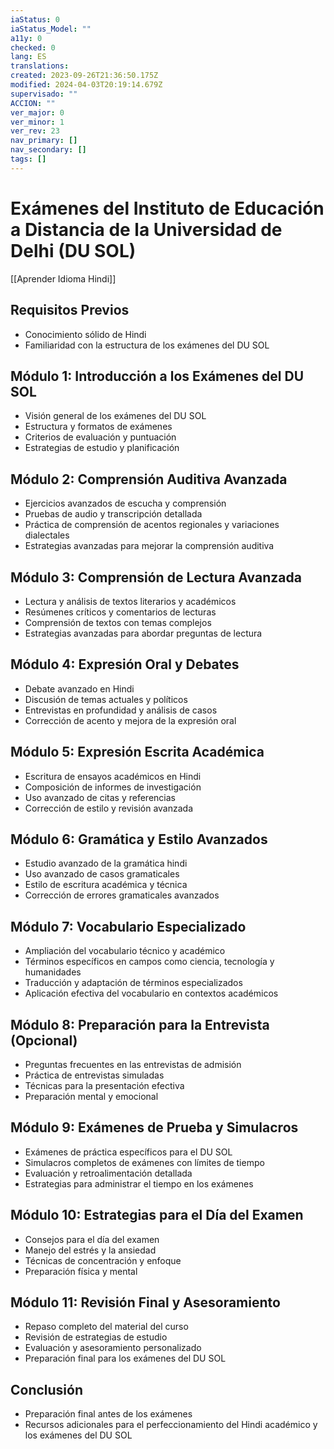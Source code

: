 ```yaml
---
iaStatus: 0
iaStatus_Model: ""
a11y: 0
checked: 0
lang: ES
translations: 
created: 2023-09-26T21:36:50.175Z
modified: 2024-04-03T20:19:14.679Z
supervisado: ""
ACCION: ""
ver_major: 0
ver_minor: 1
ver_rev: 23
nav_primary: []
nav_secondary: []
tags: []
---
```

# Exámenes del Instituto de Educación a Distancia de la Universidad de Delhi (DU SOL)

[[Aprender Idioma Hindi]]

## Requisitos Previos
- Conocimiento sólido de Hindi
- Familiaridad con la estructura de los exámenes del DU SOL

## Módulo 1: Introducción a los Exámenes del DU SOL
- Visión general de los exámenes del DU SOL
- Estructura y formatos de exámenes
- Criterios de evaluación y puntuación
- Estrategias de estudio y planificación

## Módulo 2: Comprensión Auditiva Avanzada
- Ejercicios avanzados de escucha y comprensión
- Pruebas de audio y transcripción detallada
- Práctica de comprensión de acentos regionales y variaciones dialectales
- Estrategias avanzadas para mejorar la comprensión auditiva

## Módulo 3: Comprensión de Lectura Avanzada
- Lectura y análisis de textos literarios y académicos
- Resúmenes críticos y comentarios de lecturas
- Comprensión de textos con temas complejos
- Estrategias avanzadas para abordar preguntas de lectura

## Módulo 4: Expresión Oral y Debates
- Debate avanzado en Hindi
- Discusión de temas actuales y políticos
- Entrevistas en profundidad y análisis de casos
- Corrección de acento y mejora de la expresión oral

## Módulo 5: Expresión Escrita Académica
- Escritura de ensayos académicos en Hindi
- Composición de informes de investigación
- Uso avanzado de citas y referencias
- Corrección de estilo y revisión avanzada

## Módulo 6: Gramática y Estilo Avanzados
- Estudio avanzado de la gramática hindi
- Uso avanzado de casos gramaticales
- Estilo de escritura académica y técnica
- Corrección de errores gramaticales avanzados

## Módulo 7: Vocabulario Especializado
- Ampliación del vocabulario técnico y académico
- Términos específicos en campos como ciencia, tecnología y humanidades
- Traducción y adaptación de términos especializados
- Aplicación efectiva del vocabulario en contextos académicos

## Módulo 8: Preparación para la Entrevista (Opcional)
- Preguntas frecuentes en las entrevistas de admisión
- Práctica de entrevistas simuladas
- Técnicas para la presentación efectiva
- Preparación mental y emocional

## Módulo 9: Exámenes de Prueba y Simulacros
- Exámenes de práctica específicos para el DU SOL
- Simulacros completos de exámenes con límites de tiempo
- Evaluación y retroalimentación detallada
- Estrategias para administrar el tiempo en los exámenes

## Módulo 10: Estrategias para el Día del Examen
- Consejos para el día del examen
- Manejo del estrés y la ansiedad
- Técnicas de concentración y enfoque
- Preparación física y mental

## Módulo 11: Revisión Final y Asesoramiento
- Repaso completo del material del curso
- Revisión de estrategias de estudio
- Evaluación y asesoramiento personalizado
- Preparación final para los exámenes del DU SOL

## Conclusión
- Preparación final antes de los exámenes
- Recursos adicionales para el perfeccionamiento del Hindi académico y los exámenes del DU SOL


